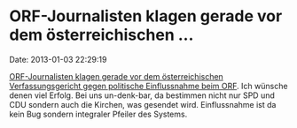 ORF-Journalisten klagen gerade vor dem österreichischen \...
============================================================

Date: 2013-01-03 22:29:19

[ORF-Journalisten klagen gerade vor dem österreichischen
Verfassungsgericht gegen politische Einflussnahme beim
ORF](http://www.zeit.de/kultur/film/2013-01/orf-journalisten-klage-verfassungsgericht).
Ich wünsche denen viel Erfolg. Bei uns un-denk-bar, da bestimmen nicht
nur SPD und CDU sondern auch die Kirchen, was gesendet wird.
Einflussnahme ist da kein Bug sondern integraler Pfeiler des Systems.
